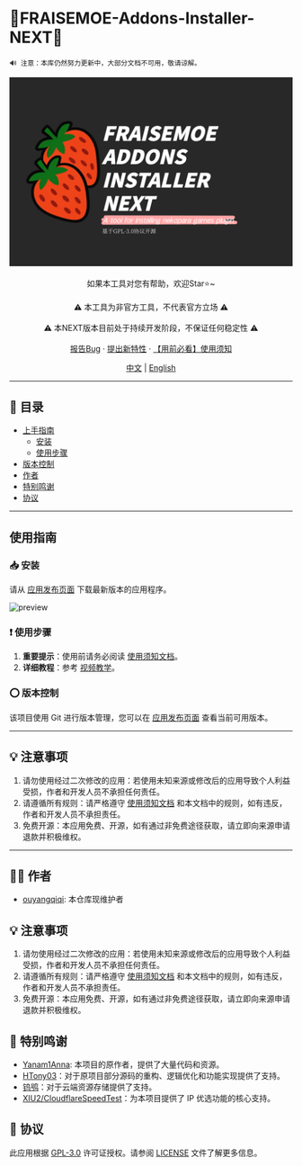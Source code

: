 # 🍓FRAISEMOE-Addons-Installer-NEXT🍓

```
🔊 注意：本库仍然努力更新中，大部分文档不可用，敬请谅解。
```

<!-- PROJECT SHIELDS -->

<p align="center">
  <a href="https://github.com/hyb-oyqq/FRAISEMOE-Addons-Installer-NEXT">
    <img src="./introduction_imgs/main.png" alt="Logo">
  </a>
  <br />
    <br />
  如果本工具对您有帮助，欢迎Star⭐~
  <br />
    <br />
  ⚠️ 本工具为非官方工具，不代表官方立场 ⚠️
  <br />
  <br />
  ⚠️ 本NEXT版本目前处于持续开发阶段，不保证任何稳定性 ⚠️
  <br />
    <br />
  <a href="https://github.com/hyb-oyqq/FRAISEMOE-Addons-Installer-NEXT/issues">报告Bug</a>
  ·
  <a href="https://github.com/hyb-oyqq/FRAISEMOE-Addons-Installer-NEXT/issues">提出新特性</a>
  ·
  <a href="https://github.com/hyb-oyqq/FRAISEMOE-Addons-Installer-NEXT/blob/master/FAQ.md">【用前必看】使用须知</a>
    <br />
</p>

<!-- LANGUAGE -->
<p align="center">
    <a href="https://github.com/hyb-oyqq/FRAISEMOE-Addons-Installer-NEXT">中文</a> | 
    <a href="#">English</a>
</p>

---

## 📕 目录

- [上手指南](#上手指南)
  - [安装](#安装)
  - [使用步骤](#使用步骤)
- [版本控制](#版本控制)
- [作者](#作者)
- [特别鸣谢](#特别鸣谢)
- [协议](#协议)

---

## 使用指南

### 📥 安装

请从 [应用发布页面](https://github.com/hyb-oyqq/FRAISEMOE-Addons-Installer-NEXT/releases) 下载最新版本的应用程序。

![preview](https://raw.githubusercontent.com/Yanam1Anna/FRAISEMOE-Addons-Installer/master/introduction_imgs/preview.png)

### ❗ 使用步骤

1. **重要提示**：使用前请务必阅读 [使用须知文档](https://github.com/hyb-oyqq/FRAISEMOE-Addons-Installer-NEXT/blob/master/FAQ.md)。
2. **详细教程**：参考 [视频教学](https://www.bilibili.com/video/BV1hn9UYwE6p/)。

### ⭕ 版本控制

该项目使用 Git 进行版本管理，您可以在 [应用发布页面](https://github.com/hyb-oyqq/FRAISEMOE-Addons-Installer-NEXT/releases) 查看当前可用版本。

---

## 💡 注意事项

1. 请勿使用经过二次修改的应用：若使用未知来源或修改后的应用导致个人利益受损，作者和开发人员不承担任何责任。
2. 请遵循所有规则：请严格遵守 [使用须知文档](https://github.com/hyb-oyqq/FRAISEMOE-Addons-Installer-NEXT/blob/master/FAQ.md) 和本文档中的规则，如有违反，作者和开发人员不承担责任。
3. 免费开源：本应用免费、开源，如有通过非免费途径获取，请立即向来源申请退款并积极维权。

---

## 👨‍💻 作者

- [ouyangqiqi](https://github.com/hyb-oyqq): 本仓库现维护者

## 💡 注意事项

1. 请勿使用经过二次修改的应用：若使用未知来源或修改后的应用导致个人利益受损，作者和开发人员不承担任何责任。
2. 请遵循所有规则：请严格遵守 [使用须知文档](https://github.com/hyb-oyqq/FRAISEMOE-Addons-Installer-NEXT/blob/master/FAQ.md) 和本文档中的规则，如有违反，作者和开发人员不承担责任。
3. 免费开源：本应用免费、开源，如有通过非免费途径获取，请立即向来源申请退款并积极维权。


## 🎉 特别鸣谢
- [Yanam1Anna](https://github.com/Yanam1Anna): 本项目的原作者，提供了大量代码和资源。
- [HTony03](https://github.com/HTony03)：对于原项目部分源码的重构、逻辑优化和功能实现提供了支持。
- [钨鸮](https://github.com/ABSIDIA)：对于云端资源存储提供了支持。
- [XIU2/CloudflareSpeedTest](https://github.com/XIU2/CloudflareSpeedTest)：为本项目提供了 IP 优选功能的核心支持。

## 📖 协议

此应用根据 [GPL-3.0](https://github.com/hyb-oyqq/FRAISEMOE-Addons-Installer-NEXT/blob/master/LICENSE) 许可证授权。请参阅 [LICENSE](https://github.com/hyb-oyqq/FRAISEMOE-Addons-Installer-NEXT/blob/master/LICENSE) 文件了解更多信息。
